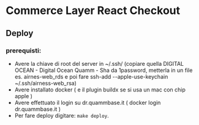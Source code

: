 # Commerce Layer React Checkout
## Deploy
### prerequisti:
- Avere la chiave di root del server in ~/.ssh/ (copiare quella DIGITAL OCEAN - Digital Ocean Quamm - Sha  da 1password, metterla in un file es. airnes-web_rds e poi fare ssh-add --apple-use-keychain ~/.ssh/airness-web_rsa)
- Avere installato docker ( e il plugin buildx se si usa un mac con chip apple )
- Avere effettuato il login su dr.quammbase.it ( docker login dr.quammbase.it )
- Per fare deploy digitare: `make deploy`.